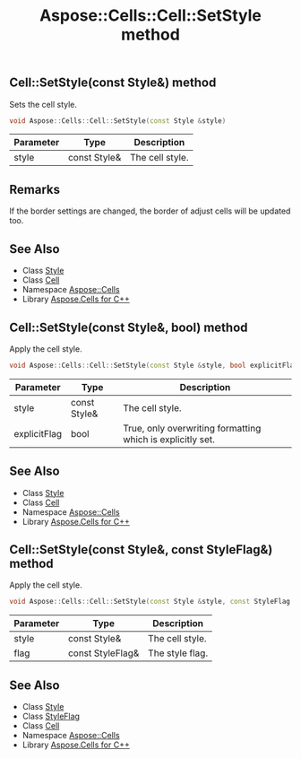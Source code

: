 ﻿---
title: Aspose::Cells::Cell::SetStyle method
linktitle: SetStyle
second_title: Aspose.Cells for C++ API Reference
description: 'Aspose::Cells::Cell::SetStyle method. Sets the cell style in C++.'
type: docs
weight: 2900
url: /cpp/aspose.cells/cell/setstyle/
---
## Cell::SetStyle(const Style\&) method


Sets the cell style.

```cpp
void Aspose::Cells::Cell::SetStyle(const Style &style)
```


| Parameter | Type | Description |
| --- | --- | --- |
| style | const Style\& | The cell style. |
## Remarks



If the border settings are changed, the border of adjust cells will be updated too. 
## See Also

* Class [Style](../../style/)
* Class [Cell](../)
* Namespace [Aspose::Cells](../../)
* Library [Aspose.Cells for C++](../../../)
## Cell::SetStyle(const Style\&, bool) method


Apply the cell style.

```cpp
void Aspose::Cells::Cell::SetStyle(const Style &style, bool explicitFlag)
```


| Parameter | Type | Description |
| --- | --- | --- |
| style | const Style\& | The cell style. |
| explicitFlag | bool | True, only overwriting formatting which is explicitly set. |

## See Also

* Class [Style](../../style/)
* Class [Cell](../)
* Namespace [Aspose::Cells](../../)
* Library [Aspose.Cells for C++](../../../)
## Cell::SetStyle(const Style\&, const StyleFlag\&) method


Apply the cell style.

```cpp
void Aspose::Cells::Cell::SetStyle(const Style &style, const StyleFlag &flag)
```


| Parameter | Type | Description |
| --- | --- | --- |
| style | const Style\& | The cell style. |
| flag | const StyleFlag\& | The style flag. |

## See Also

* Class [Style](../../style/)
* Class [StyleFlag](../../styleflag/)
* Class [Cell](../)
* Namespace [Aspose::Cells](../../)
* Library [Aspose.Cells for C++](../../../)
